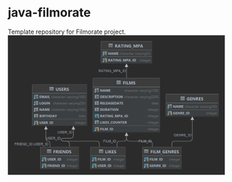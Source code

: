 # java-filmorate

Template repository for Filmorate project.
![DB schema](https://github.com/nonenane/java-filmorate/blob/main/schemaDB.png)
